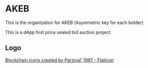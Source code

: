 # AKEB

This is the organization for AKEB (Asymmetric key for each bidder)

This is a dApp first price sealed bid auction project.

## Logo
<a href="https://www.flaticon.com/free-icons/blockchain" title="blockchain icons">Blockchain icons created by Parzival’ 1997 - Flaticon</a> 
